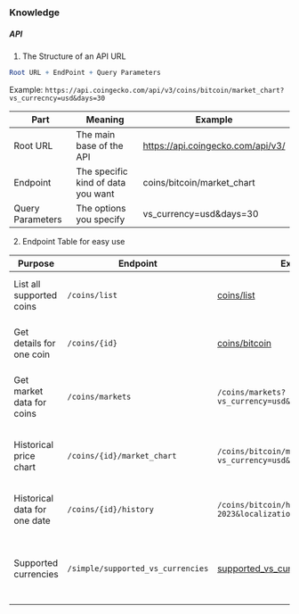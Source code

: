 ### Knowledge

##### API
1. The Structure of an API URL
```mathematica
Root URL + EndPoint + Query Parameters
```
Example: 
`https://api.coingecko.com/api/v3/coins/bitcoin/market_chart?vs_currecncy=usd&days=30`

Part | Meaning | Example
---| ---| ---|
Root URL | The main base of the API | https://api.coingecko.com/api/v3/
Endpoint | The specific kind of data you want | coins/bitcoin/market_chart
Query Parameters | The options you specify | vs_currency=usd&days=30

2. Endpoint Table for easy use

| Purpose | Endpoint | Example | Description |
|----------|-----------|----------|--------------|
| List all supported coins | `/coins/list` | [coins/list](https://api.coingecko.com/api/v3/coins/list) | Returns every coin ID, symbol, and name |
| Get details for one coin | `/coins/{id}` | [coins/bitcoin](https://api.coingecko.com/api/v3/coins/bitcoin) | Market cap, supply, description, links |
| Get market data for coins | `/coins/markets` | `/coins/markets?vs_currency=usd&ids=bitcoin,ethereum` | Current price, market cap, volume, and change |
| Historical price chart | `/coins/{id}/market_chart` | `/coins/bitcoin/market_chart?vs_currency=usd&days=30` | Price, market cap, and volume for the last N days |
| Historical data for one date | `/coins/{id}/history` | `/coins/bitcoin/history?date=01-01-2023&localization=false` | Price info on a specific date |
| Supported currencies | `/simple/supported_vs_currencies` | [supported_vs_currencies](https://api.coingecko.com/api/v3/simple/supported_vs_currencies) | Lists all supported fiat currencies (usd, eur, cny, etc.) |
